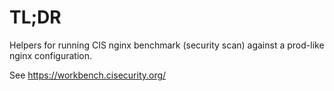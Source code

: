 # TL;DR

Helpers for running CIS nginx benchmark (security scan) against a prod-like nginx configuration.

See https://workbench.cisecurity.org/
